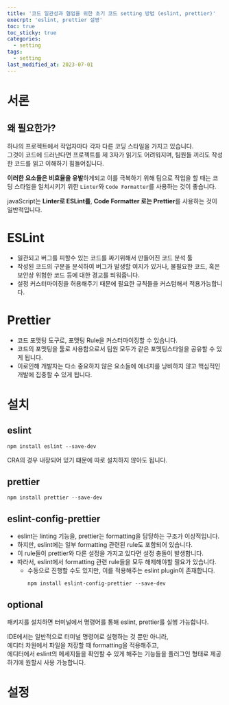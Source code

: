 ```yaml
---
title: '코드 일관성과 협업을 위한 초기 코드 setting 방법 (eslint, prettier)'
execrpt: 'eslint, prettier 설명'
toc: true
toc_sticky: true
categories:
  - setting
tags:
  - setting
last_modified_at: 2023-07-01
---
```


# 서론

## 왜 필요한가?

하나의 프로젝트에서 작업자마다 각자 다른 코딩 스타일을 가지고 있습니다.  
그것이 코드에 드러난다면 프로젝트를 제 3자가 읽기도 어려워지며, 팀원들 끼리도 작성한 코드를 읽고 이해하기 힘들어집니다.

**이러한 요소들은 비효율을 유발**하게되고 이를 극복하기 위해 팀으로 작업을 할 때는 코딩 스타일을 일치시키기 위한 `Linter`와 `Code Formatter`를 사용하는 것이 좋습니다.

javaScript는 **Linter로 ESLint를**, **Code Formatter 로는 Prettier**를 사용하는 것이 일반적입니다.

# ESLint

- 일관되고 버그를 피할수 있는 코드를 짜기위해서 만들어진 코드 분석 툴
- 작성된 코드의 구문을 분석하여 버그가 발생할 여지가 있거나, 불필요한 코드, 혹은 보안상 위험한 코드 등에 대한 경고를 띄워줍니다.
- 설정 커스터마이징을 허용해주기 때문에 필요한 규칙들을 커스텀해서 적용가능합니다.

# Prettier

- 코드 포맷팅 도구로, 포맷팅 Rule을 커스터마이징할 수 있습니다.
- 코드의 포맷팅을 툴로 사용함으로서 팀원 모두가 같은 포멧팅스타일을 공유할 수 있게 됩니다.
- 이로인해 개발자는 다소 중요하지 않은 요소들에 에너지를 낭비하지 않고 핵심적인 개발에 집중할 수 있게 됩니다.

# 설치

## eslint

```
npm install eslint --save-dev
```

CRA의 경우 내장되어 있기 떄문에 따로 설치하지 않아도 됩니다.

## prettier

```
npm install prettier --save-dev
```

## eslint-config-prettier

- eslint는 linting 기능을, prettier는 formatting을 담당하는 구조가 이상적입니다.
- 하지만, eslint에는 일부 formatting 관련된 rule도 포함되어 있습니다.
- 이 rule들이 prettier와 다른 설정을 가지고 있다면 설정 충돌이 발생합니다.
- 따라서, eslint에서 formatting 관련 rule들을 모두 해제해야할 필요가 있습니다.
  - 수동으로 진행할 수도 있지만, 이를 적용해주는 eslint plugin이 존재합니다.
    ```
    npm install eslint-config-prettier --save-dev
    ```

## optional

패키지를 설치하면 터미널에서 명령어를 통해 eslint, prettier를 실행 가능합니다.

IDE에서는 일반적으로 터미널 명령어로 실행하는 것 뿐만 아니라,  
에디터 차원에서 파일을 저장할 때 formatting을 적용해주고,  
에디터에서 eslint의 메세지들을 확인할 수 있게 해주는 기능들을 플러그인 형태로 제공하기에 원할시 사용 가능합니다.

# 설정
